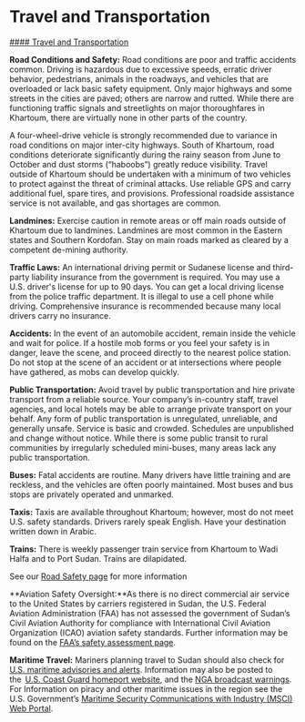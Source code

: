 # Travel and Transportation

[#### Travel and Transportation](javascript:void(0); "Travel and Transportation")

**Road Conditions and Safety:** Road conditions are poor and traffic accidents common. Driving is hazardous due to excessive speeds, erratic driver behavior, pedestrians, animals in the roadways, and vehicles that are overloaded or lack basic safety equipment. Only major highways and some streets in the cities are paved; others are narrow and rutted. While there are functioning traffic signals and streetlights on major thoroughfares in Khartoum, there are virtually none in other parts of the country.

A four-wheel-drive vehicle is strongly recommended due to variance in road conditions on major inter-city highways. South of Khartoum, road conditions deteriorate significantly during the rainy season from June to October and dust storms (“haboobs”) greatly reduce visibility. Travel outside of Khartoum should be undertaken with a minimum of two vehicles to protect against the threat of criminal attacks. Use reliable GPS and carry additional fuel, spare tires, and provisions. Professional roadside assistance service is not available, and gas shortages are common.

**Landmines:** Exercise caution in remote areas or off main roads outside of Khartoum due to landmines. Landmines are most common in the Eastern states and Southern Kordofan. Stay on main roads marked as cleared by a competent de-mining authority.

**Traffic Laws:** An international driving permit or Sudanese license and third-party liability insurance from the government is required. You may use a U.S. driver's license for up to 90 days. You can get a local driving license from the police traffic department. It is illegal to use a cell phone while driving. Comprehensive insurance is recommended because many local drivers carry no insurance.

**Accidents:** In the event of an automobile accident, remain inside the vehicle and wait for police. If a hostile mob forms or you feel your safety is in danger, leave the scene, and proceed directly to the nearest police station. Do not stop at the scene of an accident or at intersections where people have gathered, as mobs can develop quickly.

**Public Transportation:** Avoid travel by public transportation and hire private transport from a reliable source. Your company’s in-country staff, travel agencies, and local hotels may be able to arrange private transport on your behalf. Any form of public transportation is unregulated, unreliable, and generally unsafe. Service is basic and crowded. Schedules are unpublished and change without notice. While there is some public transit to rural communities by irregularly scheduled mini-buses, many areas lack any public transportation.

**Buses:** Fatal accidents are routine. Many drivers have little training and are reckless, and the vehicles are often poorly maintained. Most buses and bus stops are privately operated and unmarked.

**Taxis:** Taxis are available throughout Khartoum; however, most do not meet U.S. safety standards. Drivers rarely speak English. Have your destination written down in Arabic.

**Trains:** There is weekly passenger train service from Khartoum to Wadi Halfa and to Port Sudan. Trains are dilapidated.

See our [Road Safety page](http://travel.state.gov/content/passports/english/go/safety/road.html) for more information

**Aviation Safety Oversight:**As there is no direct commercial air service to the United States by carriers registered in Sudan, the U.S. Federal Aviation Administration (FAA) has not assessed the government of Sudan’s Civil Aviation Authority for compliance with International Civil Aviation Organization (ICAO) aviation safety standards. Further information may be found on the [FAA’s safety assessment page](https://www.faa.gov/about/initiatives/iasa/).

**Maritime Travel:** Mariners planning travel to Sudan should also check for [U.S. maritime advisories and alerts](https://www.maritime.dot.gov/msci-alerts). Information may also be posted to the  [U.S. Coast Guard homeport website](https://homeport.uscg.mil/), and the [NGA broadcast warnings](https://msi.nga.mil/NavWarnings). For Information on piracy and other maritime issues in the region see the U.S. Government’s [Maritime Security Communications with Industry (MSCI) Web Portal](https://www.maritime.dot.gov/msci/maritime-security-communications-industry-msci-web-portal).